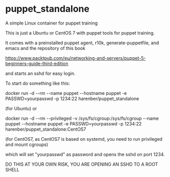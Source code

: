 # puppet_standalone
A simple Linux container for puppet training

This is just a Ubuntu or CentOS 7 with puppet tools for puppet training.

It comes with a preinstalled puppet agent, r10k, generate-puppetfile, and emacs and the repository of this book

https://www.packtpub.com/eu/networking-and-servers/puppet-5-beginners-guide-third-edition

and starts an sshd for easy login.

To start do something like this:

docker run -d --rm --name puppet --hostname puppet -e PASSWD=yourpasswd -p 1234:22 harenber/puppet_standalone

(for Ubuntu) or

docker run -d --rm --privileged -v /sys/fs/cgroup:/sys/fs/cgroup --name puppet --hostname puppet -e PASSWD=yourpasswd -p 1234:22 harenber/puppet_standalone:CentOS7

(for CentOS7, as CentOS7 is based on systemd, you need to run privileged and mount cgroups)

which will set "yourpasswd" as password and opens the sshd on port 1234.

DO THIS AT YOUR OWN RISK, YOU ARE OPENING AN SSHD TO A ROOT SHELL

